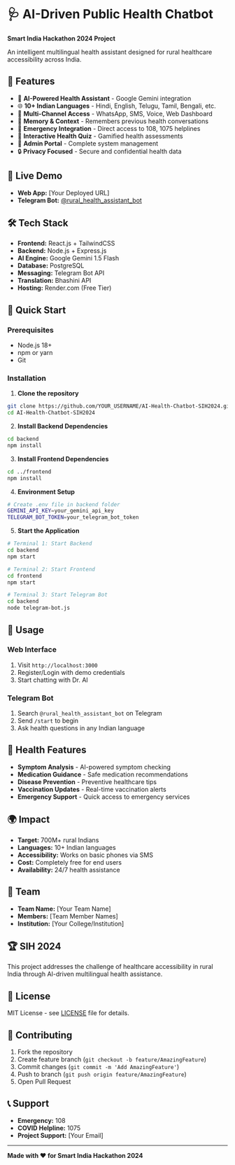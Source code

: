 # 🩺 AI-Driven Public Health Chatbot

**Smart India Hackathon 2024 Project**

An intelligent multilingual health assistant designed for rural healthcare accessibility across India.

## 🌟 Features

- 🤖 **AI-Powered Health Assistant** - Google Gemini integration
- 🌐 **10+ Indian Languages** - Hindi, English, Telugu, Tamil, Bengali, etc.
- 📱 **Multi-Channel Access** - WhatsApp, SMS, Voice, Web Dashboard
- 🧠 **Memory & Context** - Remembers previous health conversations
- 🚨 **Emergency Integration** - Direct access to 108, 1075 helplines
- 🎯 **Interactive Health Quiz** - Gamified health assessments
- 👑 **Admin Portal** - Complete system management
- 🔒 **Privacy Focused** - Secure and confidential health data

## 🚀 Live Demo

- **Web App:** [Your Deployed URL]
- **Telegram Bot:** [@rural_health_assistant_bot](https://t.me/rural_health_assistant_bot)

## 🛠️ Tech Stack

- **Frontend:** React.js + TailwindCSS
- **Backend:** Node.js + Express.js
- **AI Engine:** Google Gemini 1.5 Flash
- **Database:** PostgreSQL
- **Messaging:** Telegram Bot API
- **Translation:** Bhashini API
- **Hosting:** Render.com (Free Tier)

## 📱 Quick Start

### Prerequisites
- Node.js 18+
- npm or yarn
- Git

### Installation

1. **Clone the repository**
```bash
git clone https://github.com/YOUR_USERNAME/AI-Health-Chatbot-SIH2024.git
cd AI-Health-Chatbot-SIH2024
```

2. **Install Backend Dependencies**
```bash
cd backend
npm install
```

3. **Install Frontend Dependencies**
```bash
cd ../frontend
npm install
```

4. **Environment Setup**
```bash
# Create .env file in backend folder
GEMINI_API_KEY=your_gemini_api_key
TELEGRAM_BOT_TOKEN=your_telegram_bot_token
```

5. **Start the Application**
```bash
# Terminal 1: Start Backend
cd backend
npm start

# Terminal 2: Start Frontend
cd frontend
npm start

# Terminal 3: Start Telegram Bot
cd backend
node telegram-bot.js
```

## 🎯 Usage

### Web Interface
1. Visit `http://localhost:3000`
2. Register/Login with demo credentials
3. Start chatting with Dr. AI

### Telegram Bot
1. Search `@rural_health_assistant_bot` on Telegram
2. Send `/start` to begin
3. Ask health questions in any Indian language

## 🏥 Health Features

- **Symptom Analysis** - AI-powered symptom checking
- **Medication Guidance** - Safe medication recommendations
- **Disease Prevention** - Preventive healthcare tips
- **Vaccination Updates** - Real-time vaccination alerts
- **Emergency Support** - Quick access to emergency services

## 🌍 Impact

- **Target:** 700M+ rural Indians
- **Languages:** 10+ Indian languages
- **Accessibility:** Works on basic phones via SMS
- **Cost:** Completely free for end users
- **Availability:** 24/7 health assistance

## 👥 Team

- **Team Name:** [Your Team Name]
- **Members:** [Team Member Names]
- **Institution:** [Your College/Institution]

## 🏆 SIH 2024

This project addresses the challenge of healthcare accessibility in rural India through AI-driven multilingual health assistance.

## 📄 License

MIT License - see [LICENSE](LICENSE) file for details.

## 🤝 Contributing

1. Fork the repository
2. Create feature branch (`git checkout -b feature/AmazingFeature`)
3. Commit changes (`git commit -m 'Add AmazingFeature'`)
4. Push to branch (`git push origin feature/AmazingFeature`)
5. Open Pull Request

## 📞 Support

- **Emergency:** 108
- **COVID Helpline:** 1075
- **Project Support:** [Your Email]

---

**Made with ❤️ for Smart India Hackathon 2024**